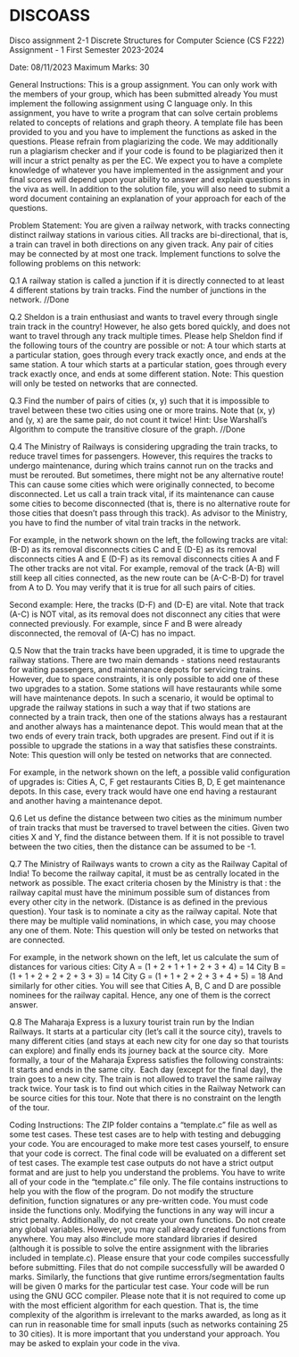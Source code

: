 # DISCOASS
Disco assignment 2-1
Discrete Structures for Computer Science (CS F222)
Assignment - 1
First Semester 2023-2024

Date: 08/11/2023
Maximum Marks: 30

General Instructions:
This is a group assignment. You can only work with the members of your group, which has been submitted already
You must implement the following assignment using C language only.
In this assignment, you have to write a program that can solve certain problems related to concepts of relations and graph theory. A template file has been provided to you and you have to implement the functions as asked in the questions. 
Please refrain from plagiarizing the code. We may additionally run a plagiarism checker and if your code is found to be plagiarized then it will incur a strict penalty as per the EC.
We expect you to have a complete knowledge of whatever you have implemented in the assignment and your final scores will depend upon your ability to answer and explain questions in the viva as well.
In addition to the solution file, you will also need to submit a word document containing an explanation of your approach for each of the questions.

Problem Statement:
You are given a railway network, with tracks connecting distinct railway stations in various cities. All tracks are bi-directional, that is, a train can travel in both directions on any given track. Any pair of cities may be connected  by at most one track.
Implement functions to solve the following problems on this network:

Q.1 A railway station is called a junction if it is directly connected to at least 4 different stations by train tracks. Find the number of junctions in the network. //Done

Q.2 Sheldon is a train enthusiast and wants to travel every through single train track in the country! However, he also gets bored quickly, and does not want to travel through any track multiple times. Please help Sheldon find if the following tours of the country are possible or not:
A tour which starts at a particular station, goes through every track exactly once, and ends at the same station. 
A tour which starts at a particular station, goes through every track exactly once, and ends at some different station. 
Note: This question will only be tested on networks that are connected.

Q.3 Find the number of pairs of cities (x, y) such that it is impossible to travel between these two cities using one or more trains. Note that (x, y) and (y, x) are the same pair, do not count it twice! Hint: Use Warshall’s Algorithm to compute the transitive closure of the graph. //Done

Q.4 The Ministry of Railways is considering upgrading the train tracks, to reduce travel times for passengers. However, this requires the tracks to undergo maintenance, during which trains cannot run on the tracks and must be rerouted. But sometimes, there might not be any alternative route! This can cause some cities which were originally connected, to become disconnected. Let us call a train track vital, if its maintenance can cause some cities to become disconnected (that is, there is no alternative route for those cities that doesn’t pass through this track). 
As advisor to the Ministry, you have to find the number of vital train tracks in the network.

For example, in the network shown on the left, the following tracks are vital:
(B-D) as its removal disconnects cities C and E
(D-E) as its removal disconnects cities A and E
(D-F) as its removal disconnects cities A and F
The other tracks are not vital. For example, removal of the track (A-B) will still keep all cities connected, as the new route can be (A-C-B-D) for travel from A to D. You may verify that it is true for all such pairs of cities.

Second example: Here, the tracks (D-F) and (D-E) are vital. Note that track (A-C) is NOT vital, as its removal does not disconnect any cities that were connected previously. For example, since F and B were already disconnected, the removal of (A-C) has no impact.






Q.5 Now that the train tracks have been upgraded, it is time to upgrade the railway stations. There are two main demands - stations need restaurants for waiting passengers, and maintenance depots for servicing trains. However, due to space constraints, it is only possible to add one of these two upgrades to a station. Some stations will have restaurants while some will have maintenance depots. 
In such a scenario, it would be optimal to upgrade the railway stations in such a way that if two stations are connected by a train track, then one of the stations always has a restaurant and another always has a maintenance depot. This would mean that at the two ends of every train track, both upgrades are present. Find out if it is possible to upgrade the stations in a way that satisfies these constraints.
Note: This question will only be tested on networks that are connected.


For example, in the network shown on the left, a possible valid configuration of upgrades is:
Cities A, C, F get restaurants
Cities B, D, E get maintenance depots. 
In this case, every track would have one end having a restaurant and another having a maintenance depot.




Q.6 Let us define the distance between two cities as the minimum number of train tracks that must be traversed to travel between the cities. Given two cities X and Y, find the distance between them. If it is not possible to travel between the two cities, then the distance can be assumed to be -1. 

Q.7 The Ministry of Railways wants to crown a city as the Railway Capital of India! To become the railway capital, it must be as centrally located in the network as possible. The exact criteria chosen by the Ministry is that : the railway capital must have the minimum possible sum of distances from every other city in the network. (Distance is as defined in the previous question). Your task is to nominate a city as the railway capital. Note that there may be multiple valid nominations, in which case, you may choose any one of them. Note: This question will only be tested on networks that are connected. 


For example, in the network shown on the left, let us calculate the sum of distances for various cities:
City A = (1 + 2 + 1 + 1 + 2 + 3 + 4) = 14
City B = (1 + 1 + 2 + 2 + 2 + 3 + 3) = 14
City G = (1 + 1 + 2 + 2 + 3 + 4 + 5) = 18
And similarly for other cities. You will see that Cities A, B, C and D are possible nominees for the railway capital. Hence, any one of them is the correct answer.



Q.8 The Maharaja Express is a luxury tourist train run by the Indian Railways. It starts at a particular city (let’s call it the source city), travels to many different cities (and stays at each new city for one day so that tourists can explore) and finally ends its journey back at the source city. 
More formally, a tour of the Maharaja Express satisfies the following constraints:
It starts and ends in the same city. 
Each day (except for the final day), the train goes to a new city.
The train is not allowed to travel the same railway track twice.
Your task is to find out which cities in the Railway Network can be source cities for this tour. Note that there is no constraint on the length of the tour.


Coding Instructions:
The ZIP folder contains a “template.c” file as well as some test cases. These test cases are to help with testing and debugging your code. You are encouraged to make more test cases yourself, to ensure that your code is correct. The final code will be evaluated on a different set of test cases. The example test case outputs do not have a strict output format and are just to help you understand the problems. 
You have to write all of your code in the “template.c” file only. The file contains instructions to help you with the flow of the program. 
Do not modify the structure definition, function signatures or any pre-written code. You must code inside the functions only. Modifying the functions in any way will incur a strict penalty. Additionally, do not create your own functions. Do not create any global variables. However, you may call already created functions from anywhere. You may also #include more standard libraries if desired (although it is possible to solve the entire assignment with the libraries included in template.c). 
Please ensure that your code compiles successfully before submitting. Files that do not compile successfully will be awarded 0 marks. Similarly, the functions that give runtime errors/segmentation faults will be given 0 marks for the particular test case. Your code will be run using the GNU GCC compiler.
Please note that it is not required to come up with the most efficient algorithm for each question. That is, the time complexity of the algorithm is irrelevant to the marks awarded, as long as it can run in reasonable time for small inputs (such as networks containing 25 to 30 cities). It is more important that you understand your approach. You may be asked to explain your code in the viva. 


